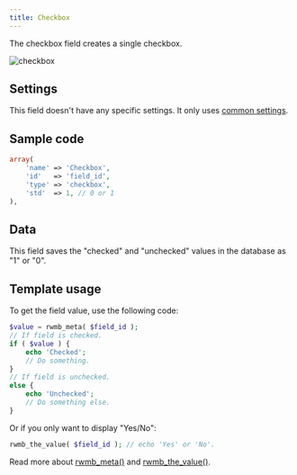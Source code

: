 ```yaml
---
title: Checkbox
---
```


The checkbox field creates a single checkbox.

![checkbox](https://i.imgur.com/gMkTEfB.png)

## Settings

This field doesn't have any specific settings. It only uses [common settings](/field-settings/).

## Sample code

```php
array(
    'name' => 'Checkbox',
    'id'   => 'field_id',
    'type' => 'checkbox',
    'std'  => 1, // 0 or 1
),
```

## Data

This field saves the "checked" and "unchecked" values in the database as "1" or "0".

## Template usage

To get the field value, use the following code:

```php
$value = rwmb_meta( $field_id );
// If field is checked.
if ( $value ) {
    echo 'Checked';
    // Do something.
}
// If field is unchecked.
else {
    echo 'Unchecked';
    // Do something else.
}
```

Or if you only want to display "Yes/No":

```php
rwmb_the_value( $field_id ); // echo 'Yes' or 'No'.
```

Read more about [rwmb_meta()](/functions/rwmb-meta/) and [rwmb_the_value()](/functions/rwmb-the-value/).